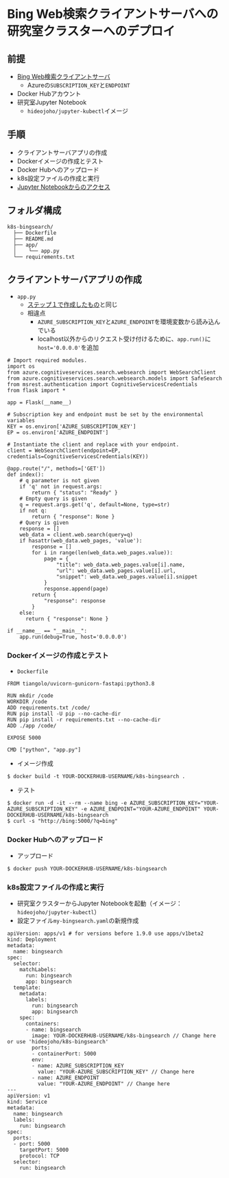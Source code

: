 # Bing Web検索クライアントサーバへの研究室クラスターへのデプロイ

## 前提

- [Bing Web検索クライアントサーバ](1-install.md)
  - Azureの`SUBSCRIPTION_KEY`と`ENDPOINT`
- Docker Hubアカウント
- 研究室Jupyter Notebook
  - `hideojoho/jupyter-kubectl`イメージ

## 手順

- クライアントサーバアプリの作成
- Dockerイメージの作成とテスト
- Docker Hubへのアップロード
- k8s設定ファイルの作成と実行
- [Jupyter Notebookからのアクセス](../../k8s/ipynb/bingsearch.ipynb)

## フォルダ構成

```
k8s-bingsearch/
  ├── Dockerfile
  ├── README.md
  ├── app/
  │    └── app.py
  └── requirements.txt
```

## クライアントサーバアプリの作成

- `app.py`
  - [ステップ１で作成したもの](https://github.com/hideojoho/kb/blob/ja/dev/searchengine/bing/1-install.md#api%E3%82%AF%E3%83%A9%E3%82%A4%E3%82%A2%E3%83%B3%E3%83%88%E3%82%B5%E3%83%BC%E3%83%90%E3%81%AE%E6%A7%8B%E7%AF%89)と同じ
  - 相違点
    - `AZURE_SUBSCRIPTION_KEY`と`AZURE_ENDPOINT`を環境変数から読み込んでいる
    - localhost以外からのリクエスト受け付けるために、`app.run()`に`host='0.0.0.0'`を追加

```
# Import required modules.
import os
from azure.cognitiveservices.search.websearch import WebSearchClient
from azure.cognitiveservices.search.websearch.models import SafeSearch
from msrest.authentication import CognitiveServicesCredentials
from flask import *

app = Flask(__name__)

# Subscription key and endpoint must be set by the environmental variables
KEY = os.environ['AZURE_SUBSCRIPTION_KEY']
EP = os.environ['AZURE_ENDPOINT']

# Instantiate the client and replace with your endpoint.
client = WebSearchClient(endpoint=EP, credentials=CognitiveServicesCredentials(KEY))

@app.route("/", methods=['GET'])
def index():
    # q parameter is not given
    if 'q' not in request.args:
        return { "status": "Ready" }
    # Empty query is given
    q = request.args.get('q', default=None, type=str)
    if not q:
        return { "response": None }
    # Query is given
    response = []
    web_data = client.web.search(query=q)
    if hasattr(web_data.web_pages, 'value'):
        response = []
        for i in range(len(web_data.web_pages.value)):
            page = {
                "title": web_data.web_pages.value[i].name,
                "url": web_data.web_pages.value[i].url,
                "snippet": web_data.web_pages.value[i].snippet
            }
            response.append(page)
        return {
            "response": response
        }
    else:
      return { "response": None }

if __name__ == "__main__":
    app.run(debug=True, host='0.0.0.0')
```

### Dockerイメージの作成とテスト

- `Dockerfile`

```
FROM tiangolo/uvicorn-gunicorn-fastapi:python3.8

RUN mkdir /code
WORKDIR /code
ADD requirements.txt /code/
RUN pip install -U pip --no-cache-dir
RUN pip install -r requirements.txt --no-cache-dir
ADD ./app /code/

EXPOSE 5000

CMD ["python", "app.py"]
```

- イメージ作成

```
$ docker build -t YOUR-DOCKERHUB-USERNAME/k8s-bingsearch .
```

- テスト

```
$ docker run -d -it --rm --name bing -e AZURE_SUBSCRIPTION_KEY="YOUR-AZURE_SUBSCRIPTION_KEY" -e AZURE_ENDPOINT="YOUR-AZURE_ENDPOINT" YOUR-DOCKERHUB-USERNAME/k8s-bingsearch
$ curl -s "http://bing:5000/?q=bing"
```

### Docker Hubへのアップロード

- アップロード

```
$ docker push YOUR-DOCKERHUB-USERNAME/k8s-bingsearch
```

###  k8s設定ファイルの作成と実行

- 研究室クラスターからJupyter Notebookを起動（イメージ：`hideojoho/jupyter-kubectl`）
- 設定ファイル`my-bingsearch.yaml`の新規作成

```
apiVersion: apps/v1 # for versions before 1.9.0 use apps/v1beta2
kind: Deployment
metadata:
  name: bingsearch
spec:
  selector:
    matchLabels:
      run: bingsearch
      app: bingsearch
  template:
    metadata:
      labels:
        run: bingsearch
        app: bingsearch
    spec:
      containers:
      - name: bingsearch
        image: YOUR-DOCKERHUB-USERNAME/k8s-bingsearch // Change here or use 'hideojoho/k8s-bingsearch'
        ports:
        - containerPort: 5000
        env:
        - name: AZURE_SUBSCRIPTION_KEY
          value: "YOUR-AZURE_SUBSCRIPTION_KEY" // Change here
        - name: AZURE_ENDPOINT
          value: "YOUR-AZURE_ENDPOINT" // Change here
---
apiVersion: v1
kind: Service
metadata:
  name: bingsearch
  labels:
    run: bingsearch
spec:
  ports:
  - port: 5000
    targetPort: 5000
    protocol: TCP
  selector:
    run: bingsearch
```
